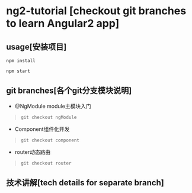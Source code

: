 # ng2-tutorial [checkout git branches to learn Angular2 app] 
## usage[安装项目]

```npm install```

```npm start```
## git branches[各个git分支模块说明]
- @NgModule module主模块入门 

> ```git checkout ngModule```

- Component组件化开发 

> ```git checkout component```

- router动态路由  

>```git checkout router```

## 技术讲解[tech details for separate branch]


